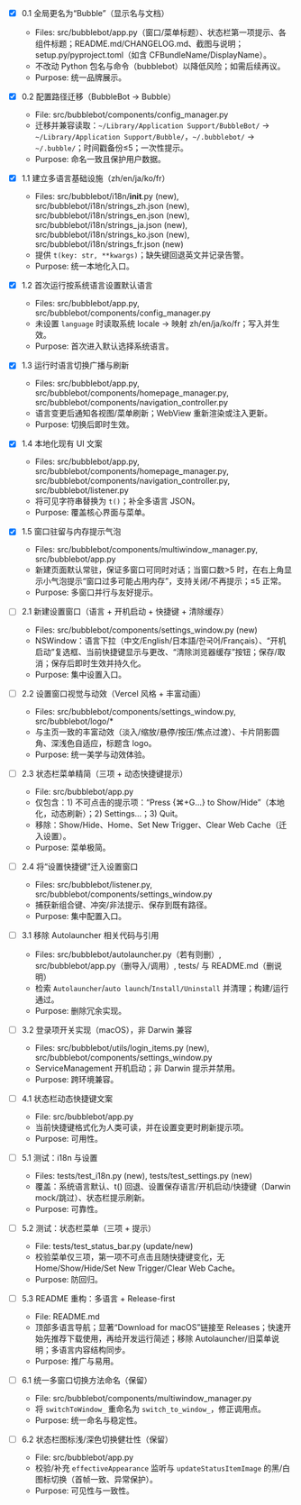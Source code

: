 - [x] 0.1 全局更名为“Bubble”（显示名与文档）
  - Files: src/bubblebot/app.py（窗口/菜单标题）、状态栏第一项提示、各组件标题；README.md/CHANGELOG.md、截图与说明；setup.py/pyproject.toml（如含 CFBundleName/DisplayName）。
  - 不改动 Python 包名与命令（bubblebot）以降低风险；如需后续再议。
  - Purpose: 统一品牌展示。

- [x] 0.2 配置路径迁移（BubbleBot → Bubble）
  - File: src/bubblebot/components/config_manager.py
  - 迁移并兼容读取：`~/Library/Application Support/BubbleBot/` → `~/Library/Application Support/Bubble/`，`~/.bubblebot/` → `~/.bubble/`；时间戳备份≤5；一次性提示。
  - Purpose: 命名一致且保护用户数据。

- [x] 1.1 建立多语言基础设施（zh/en/ja/ko/fr）
  - Files: src/bubblebot/i18n/__init__.py (new), src/bubblebot/i18n/strings_zh.json (new), src/bubblebot/i18n/strings_en.json (new), src/bubblebot/i18n/strings_ja.json (new), src/bubblebot/i18n/strings_ko.json (new), src/bubblebot/i18n/strings_fr.json (new)
  - 提供 `t(key: str, **kwargs)`；缺失键回退英文并记录告警。
  - Purpose: 统一本地化入口。

- [x] 1.2 首次运行按系统语言设置默认语言
  - Files: src/bubblebot/app.py, src/bubblebot/components/config_manager.py
  - 未设置 `language` 时读取系统 locale → 映射 zh/en/ja/ko/fr；写入并生效。
  - Purpose: 首次进入默认选择系统语言。

- [x] 1.3 运行时语言切换广播与刷新
  - Files: src/bubblebot/app.py, src/bubblebot/components/homepage_manager.py, src/bubblebot/components/navigation_controller.py
  - 语言变更后通知各视图/菜单刷新；WebView 重新渲染或注入更新。
  - Purpose: 切换后即时生效。

- [x] 1.4 本地化现有 UI 文案
  - Files: src/bubblebot/app.py, src/bubblebot/components/homepage_manager.py, src/bubblebot/components/navigation_controller.py, src/bubblebot/listener.py
  - 将可见字符串替换为 `t()`；补全多语言 JSON。
  - Purpose: 覆盖核心界面与菜单。

- [x] 1.5 窗口驻留与内存提示气泡
  - Files: src/bubblebot/components/multiwindow_manager.py, src/bubblebot/app.py
  - 新建页面默认常驻，保证多窗口可同时对话；当窗口数>5 时，在右上角显示小气泡提示“窗口过多可能占用内存”，支持关闭/不再提示；≤5 正常。
  - Purpose: 多窗口并行与友好提示。

- [ ] 2.1 新建设置窗口（语言 + 开机启动 + 快捷键 + 清除缓存）
  - Files: src/bubblebot/components/settings_window.py (new)
  - NSWindow：语言下拉（中文/English/日本語/한국어/Français）、“开机启动”复选框、当前快捷键显示与更改、“清除浏览器缓存”按钮；保存/取消；保存后即时生效并持久化。
  - Purpose: 集中设置入口。

- [ ] 2.2 设置窗口视觉与动效（Vercel 风格 + 丰富动画）
  - Files: src/bubblebot/components/settings_window.py, src/bubblebot/logo/*
  - 与主页一致的丰富动效（淡入/缩放/悬停/按压/焦点过渡）、卡片阴影圆角、深浅色自适应，标题含 logo。
  - Purpose: 统一美学与动效体验。

- [ ] 2.3 状态栏菜单精简（三项 + 动态快捷键提示）
  - File: src/bubblebot/app.py
  - 仅包含：1) 不可点击的提示项：“Press {⌘+G…} to Show/Hide”（本地化，动态刷新）；2) Settings…；3) Quit。
  - 移除：Show/Hide、Home、Set New Trigger、Clear Web Cache（迁入设置）。
  - Purpose: 菜单极简。

- [ ] 2.4 将“设置快捷键”迁入设置窗口
  - Files: src/bubblebot/listener.py, src/bubblebot/components/settings_window.py
  - 捕获新组合键、冲突/非法提示、保存到既有路径。
  - Purpose: 集中配置入口。

- [ ] 3.1 移除 Autolauncher 相关代码与引用
  - Files: src/bubblebot/autolauncher.py（若有则删）, src/bubblebot/app.py（删导入/调用）, tests/ 与 README.md（删说明）
  - 检索 `Autolauncher`/`auto launch`/`Install/Uninstall` 并清理；构建/运行通过。
  - Purpose: 删除冗余实现。

- [ ] 3.2 登录项开关实现（macOS），非 Darwin 兼容
  - Files: src/bubblebot/utils/login_items.py (new), src/bubblebot/components/settings_window.py
  - ServiceManagement 开机启动；非 Darwin 提示并禁用。
  - Purpose: 跨环境兼容。

- [ ] 4.1 状态栏动态快捷键文案
  - File: src/bubblebot/app.py
  - 当前快捷键格式化为人类可读，并在设置变更时刷新提示项。
  - Purpose: 可用性。

- [ ] 5.1 测试：i18n 与设置
  - Files: tests/test_i18n.py (new), tests/test_settings.py (new)
  - 覆盖：系统语言默认、t() 回退、设置保存语言/开机启动/快捷键（Darwin mock/跳过）、状态栏提示刷新。
  - Purpose: 可靠性。

- [ ] 5.2 测试：状态栏菜单（三项 + 提示）
  - File: tests/test_status_bar.py (update/new)
  - 校验菜单仅三项，第一项不可点击且随快捷键变化，无 Home/Show/Hide/Set New Trigger/Clear Web Cache。
  - Purpose: 防回归。

- [ ] 5.3 README 重构：多语言 + Release-first
  - File: README.md
  - 顶部多语言导航；显著“Download for macOS”链接至 Releases；快速开始先推荐下载使用，再给开发运行简述；移除 Autolauncher/旧菜单说明；多语言内容结构同步。
  - Purpose: 推广与易用。

- [ ] 6.1 统一多窗口切换方法命名（保留）
  - File: src/bubblebot/components/multiwindow_manager.py
  - 将 `switchToWindow_` 重命名为 `switch_to_window_`，修正调用点。
  - Purpose: 统一命名与稳定性。

- [ ] 6.2 状态栏图标浅/深色切换健壮性（保留）
  - File: src/bubblebot/app.py
  - 校验/补充 `effectiveAppearance` 监听与 `updateStatusItemImage` 的黑/白图标切换（首帧一致、异常保护）。
  - Purpose: 可见性与一致性。
